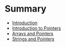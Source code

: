 # Summary

* [Introduction](README.md)
* [Introduction to Pointers](introduction_to_pointers.md)
* [Arrays and Pointers](arrays_and_pointers.md)
* [Strings and Pointers](strings_and_pointers.md)


